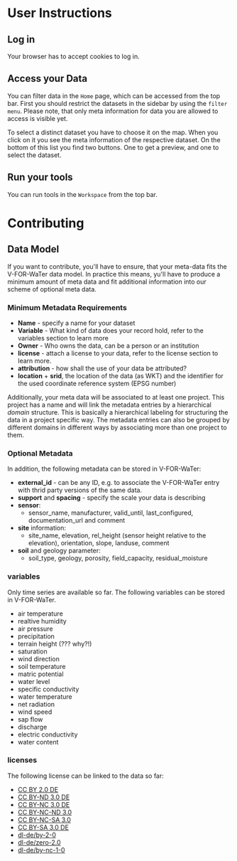 # User Instructions

## Log in

Your browser has to accept cookies to log in. 

## Access your Data

You can filter data in the `Home` page, which can be accessed from the top bar. First you should restrict the datasets 
in the sidebar by using the `filter menu`. Please note, that only meta information for data you are allowed to access 
is visible yet.

To select a distinct dataset you have to choose it on the map. When you click on it you see the meta information of the 
respective dataset. On the bottom of this list you find two buttons. One to get a preview, and one to select the dataset.

## Run your tools

You can run tools in the `Workspace` from the top bar.

# Contributing

## Data Model

If you want to contribute, you'll have to ensure, that your meta-data fits 
the V-FOR-WaTer data model. In practice this means, yu'll have to produce a 
minimum amount of meta data and fit additional information into our scheme of
optional meta data.

### Minimum Metadata Requirements

  * **Name**  -  specify a name for your dataset
  * **Variable** - What kind of data does your record hold, refer to the 
  variables section to learn more
  * **Owner** - Who owns the data, can be a person or an institution
  * **license** - attach a license to your data, refer to the license section
   to learn more.
  * **attribution** - how shall the use of your data be attributed?
  * **location** + **srid**, the location of the data (as WKT) and the 
  identifier for the used coordinate reference system (EPSG number)
  
Additionally, your meta data will be associated to at least one project. This
project has a name and will link the metadata entries by a hierarchical 
_domain_ structure. This is basically a hierarchical labeling for 
structuring the data in a project specific way.
The metadata entries can also be grouped by different domains in different 
ways by associating more than one project to them.
  
### Optional Metadata

In addition, the following metadata can be stored in V-FOR-WaTer:

  * **external_id** - can be any ID, e.g. to associate the V-FOR-WaTer entry 
  with thrid party versions of the same data.
  * **support** and **spacing**  -  specify the scale your data is describing
  * **sensor**:
    * sensor_name, manufacturer, valid_until, last_configured, 
    documentation_url and comment
  * **site** information:
    * site_name, elevation, rel_height (sensor height relative to the 
    elevation), orientation, slope, landuse, comment
  * **soil** and geology parameter:
    *  soil_type, geology, porosity, field_capacity, residual_moisture

### variables

Only time series are available so far.
The following variables can be stored in V-FOR-WaTer.

  * air temperature
  * realtive humidity
  * air pressure
  * precipitation
  * terrain height (??? why?!)
  * saturation
  * wind direction
  * soil temperature
  * matric potential
  * water level
  * specific conductivity
  * water temperature
  * net radiation
  * wind speed
  * sap flow
  * discharge
  * electric conductivity
  * water content

### licenses

The following license can be linked to the data so far:

  * [CC BY 2.0 DE](https://creativecommons.org/licenses/by/2.0/de/)
  * [CC BY-ND 3.0 DE](https://creativecommons.org/licenses/by-nd/3.0/de/)
  * [CC BY-NC 3.0 DE](https://creativecommons.org/licenses/by-nc/3.0/de/)
  * [CC BY-NC-ND 3.0](https://creativecommons.org/licenses/by-nc-nd/3.0/de/)
  * [CC BY-NC-SA 3.0](https://creativecommons.org/licenses/by-nc-sa/3.0/de/)
  * [CC BY-SA 3.0 DE](https://creativecommons.org/licenses/by-sa/3.0/de/)
  * [dl-de/by-2-0](https://www.govdata.de/dl-de/by-2-0) 
  * [dl-de/zero-2.0](https://www.govdata.de/dl-de/zero-2-0)
  * [dl-de/by-nc-1-0](https://www.govdata.de/dl-de/by-nc-1-0)
